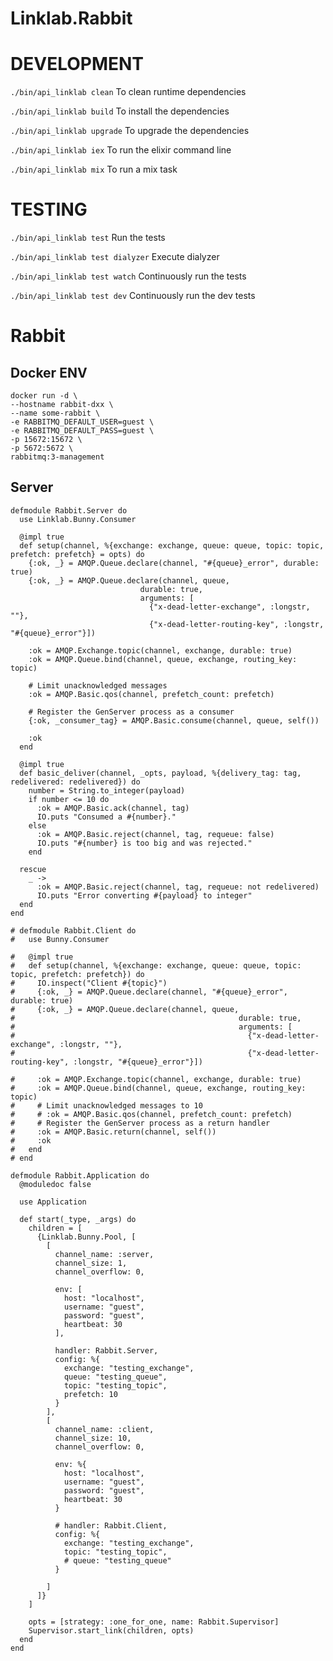 # Linklab.Rabbit

# DEVELOPMENT
```./bin/api_linklab clean```     To clean runtime dependencies

```./bin/api_linklab build```     To install the dependencies

```./bin/api_linklab upgrade```   To upgrade the dependencies

```./bin/api_linklab iex```       To run the elixir command line

```./bin/api_linklab mix```       To run a mix task

# TESTING

```./bin/api_linklab test```            Run the tests

```./bin/api_linklab test dialyzer```   Execute dialyzer

```./bin/api_linklab test watch```      Continuously run the tests

```./bin/api_linklab test dev```        Continuously run the dev tests

# Rabbit

## Docker ENV

```
docker run -d \
--hostname rabbit-dxx \
--name some-rabbit \
-e RABBITMQ_DEFAULT_USER=guest \
-e RABBITMQ_DEFAULT_PASS=guest \
-p 15672:15672 \
-p 5672:5672 \
rabbitmq:3-management
```

## Server
```
defmodule Rabbit.Server do
  use Linklab.Bunny.Consumer

  @impl true
  def setup(channel, %{exchange: exchange, queue: queue, topic: topic, prefetch: prefetch} = opts) do
    {:ok, _} = AMQP.Queue.declare(channel, "#{queue}_error", durable: true)
    {:ok, _} = AMQP.Queue.declare(channel, queue,
                             durable: true,
                             arguments: [
                               {"x-dead-letter-exchange", :longstr, ""},
                               {"x-dead-letter-routing-key", :longstr, "#{queue}_error"}])

    :ok = AMQP.Exchange.topic(channel, exchange, durable: true)
    :ok = AMQP.Queue.bind(channel, queue, exchange, routing_key: topic)

    # Limit unacknowledged messages
    :ok = AMQP.Basic.qos(channel, prefetch_count: prefetch)

    # Register the GenServer process as a consumer
    {:ok, _consumer_tag} = AMQP.Basic.consume(channel, queue, self())

    :ok
  end

  @impl true
  def basic_deliver(channel, _opts, payload, %{delivery_tag: tag, redelivered: redelivered}) do
    number = String.to_integer(payload)
    if number <= 10 do
      :ok = AMQP.Basic.ack(channel, tag)
      IO.puts "Consumed a #{number}."
    else
      :ok = AMQP.Basic.reject(channel, tag, requeue: false)
      IO.puts "#{number} is too big and was rejected."
    end

  rescue
    _ ->
      :ok = AMQP.Basic.reject(channel, tag, requeue: not redelivered)
      IO.puts "Error converting #{payload} to integer"
  end
end

# defmodule Rabbit.Client do
#   use Bunny.Consumer

#   @impl true
#   def setup(channel, %{exchange: exchange, queue: queue, topic: topic, prefetch: prefetch}) do
#     IO.inspect("Client #{topic}")
#     {:ok, _} = AMQP.Queue.declare(channel, "#{queue}_error", durable: true)
#     {:ok, _} = AMQP.Queue.declare(channel, queue,
#                                                  durable: true,
#                                                  arguments: [
#                                                    {"x-dead-letter-exchange", :longstr, ""},
#                                                    {"x-dead-letter-routing-key", :longstr, "#{queue}_error"}])

#     :ok = AMQP.Exchange.topic(channel, exchange, durable: true)
#     :ok = AMQP.Queue.bind(channel, queue, exchange, routing_key: topic)
#     # Limit unacknowledged messages to 10
#     # :ok = AMQP.Basic.qos(channel, prefetch_count: prefetch)
#     # Register the GenServer process as a return handler
#     :ok = AMQP.Basic.return(channel, self())
#     :ok
#   end
# end

defmodule Rabbit.Application do
  @moduledoc false

  use Application

  def start(_type, _args) do
    children = [
      {Linklab.Bunny.Pool, [
        [
          channel_name: :server,
          channel_size: 1,
          channel_overflow: 0,

          env: [
            host: "localhost",
            username: "guest",
            password: "guest",
            heartbeat: 30
          ],

          handler: Rabbit.Server,
          config: %{
            exchange: "testing_exchange",
            queue: "testing_queue",
            topic: "testing_topic",
            prefetch: 10
          }
        ],
        [
          channel_name: :client,
          channel_size: 10,
          channel_overflow: 0,

          env: %{
            host: "localhost",
            username: "guest",
            password: "guest",
            heartbeat: 30
          }

          # handler: Rabbit.Client,
          config: %{
            exchange: "testing_exchange",
            topic: "testing_topic",
            # queue: "testing_queue"
          }

        ]
      ]}
    ]

    opts = [strategy: :one_for_one, name: Rabbit.Supervisor]
    Supervisor.start_link(children, opts)
  end
end
```
